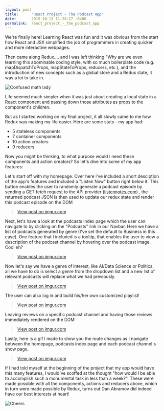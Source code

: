 ```yaml
---
layout: post
title:      "React Project - The Podcast App"
date:       2019-10-12 11:28:27 -0400
permalink:  react_project_-_the_podcast_app
---
```



We're finally here! Learning React was fun and it was obvious from the start how React and JSX simplified the job of programmers in creating quicker and more interactive webpages. 

Then came along Redux.... and I was left thinking "Why are we even learning this abominable coding style, with so much boilerplate code (e.g. mapDispatchToProps, mapStateToProps, reducers, etc.), and the introduction of new concepts such as a global store and a Redux state, it was a lot to take in. 

![Confused math lady](https://i.imgflip.com/1c81c1.jpg)

Life seemed much simpler when it was just about creating a local state in a React component and passing down those attributes as props to the component's children.

But as I started working on my final project, it all slowly came to me how Redux was making my life easier. Here are some stats - my app had: 

* 5 stateless components
* 7 container components
* 10 action creators
* 9 reducers

Now you might be thinking, to what purpose would I need these components and action creators? So let's dive into some of my app features:


Let's start off with my homepage. Over here I've included a short desciption of the app's features and included a "Listen Now" button right below it. This button enables the user to randomly generate a podcast episode by sending a GET fetch request to the API provider ([listennotes.com](https://www.listennotes.com/)) , the returned podcast JSON is then used to update our redux state and render this podcast episode on the DOM

<blockquote class="imgur-embed-pub" lang="en" data-id="zl97ElX"><a href="//imgur.com/zl97ElX">View post on imgur.com</a></blockquote><script async src="//s.imgur.com/min/embed.js" charset="utf-8"></script>

Next, let's have a look at the podcasts index page which the user can navigate to by clicking on the "Podcasts" link in our Navbar. Here we have a list of podcasts generated by genre (I've set the default to Business in this case). One feature that I included is a tooltip, that enables the user to view a description of the podcast channel by hovering over the podcast image. Cool eh? 

<blockquote class="imgur-embed-pub" lang="en" data-id="uYkYnEN"><a href="//imgur.com/uYkYnEN">View post on imgur.com</a></blockquote><script async src="//s.imgur.com/min/embed.js" charset="utf-8"></script>

Now let's say we have a genre of interest, like AI/Data Science or Politics, all we have to do is select a genre from the dropdown list and a new list of relevant podcasts will replace what we had previously. 

<blockquote class="imgur-embed-pub" lang="en" data-id="B4WAzFv"><a href="//imgur.com/B4WAzFv">View post on imgur.com</a></blockquote><script async src="//s.imgur.com/min/embed.js" charset="utf-8"></script>

The user can also log in and build his/her own customized playlist! 

<blockquote class="imgur-embed-pub" lang="en" data-id="KLxhkmF"><a href="//imgur.com/KLxhkmF">View post on imgur.com</a></blockquote><script async src="//s.imgur.com/min/embed.js" charset="utf-8"></script>

Leaving reviews on a specific podcast channel and having those reviews immediately rendered on the DOM

<blockquote class="imgur-embed-pub" lang="en" data-id="swWfcjc"><a href="//imgur.com/swWfcjc">View post on imgur.com</a></blockquote><script async src="//s.imgur.com/min/embed.js" charset="utf-8"></script>

Lastly, here is a gif I made to show you the route changes as I navigate between the homepage, podcasts index page and each podcast channel's show page. 

<blockquote class="imgur-embed-pub" lang="en" data-id="oot6Zdt"><a href="//imgur.com/oot6Zdt">View post on imgur.com</a></blockquote><script async src="//s.imgur.com/min/embed.js" charset="utf-8"></script>


If I had told myself at the beginning of the project that my app would have this many features, I would've scoffed at the thought "how would I be able to accomplish such a monumental task in less than a week?". These were made possible with all the components, actions and reducers above, which in turn were made possible by Redux, turns out Dan Abramov did indeed have our best interests at heart! 

![Cheers](https://www.meme-arsenal.com/memes/5734ed7a96165f46fb5559ebfac03c50.jpg)








